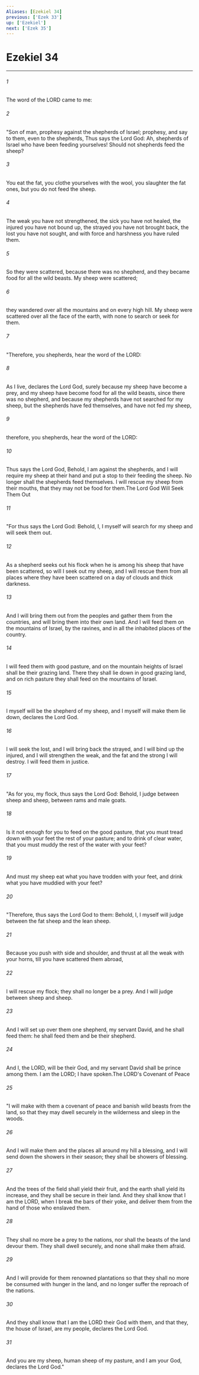 ```yaml
---
Aliases: [Ezekiel 34]
previous: ['Ezek 33']
up: ['Ezekiel']
next: ['Ezek 35']
---
```

# Ezekiel 34

***

 

###### 1 
The word of the LORD came to me: 
 

###### 2 
"Son of man, prophesy against the shepherds of Israel; prophesy, and say to them, even to the shepherds, Thus says the Lord God: Ah, shepherds of Israel who have been feeding yourselves! Should not shepherds feed the sheep? 
 

###### 3 
You eat the fat, you clothe yourselves with the wool, you slaughter the fat ones, but you do not feed the sheep. 
 

###### 4 
The weak you have not strengthened, the sick you have not healed, the injured you have not bound up, the strayed you have not brought back, the lost you have not sought, and with force and harshness you have ruled them. 
 

###### 5 
So they were scattered, because there was no shepherd, and they became food for all the wild beasts. My sheep were scattered; 
 

###### 6 
they wandered over all the mountains and on every high hill. My sheep were scattered over all the face of the earth, with none to search or seek for them.
 
 

###### 7 
"Therefore, you shepherds, hear the word of the LORD: 
 

###### 8 
As I live, declares the Lord God, surely because my sheep have become a prey, and my sheep have become food for all the wild beasts, since there was no shepherd, and because my shepherds have not searched for my sheep, but the shepherds have fed themselves, and have not fed my sheep, 
 

###### 9 
therefore, you shepherds, hear the word of the LORD: 
 

###### 10 
Thus says the Lord God, Behold, I am against the shepherds, and I will require my sheep at their hand and put a stop to their feeding the sheep. No longer shall the shepherds feed themselves. I will rescue my sheep from their mouths, that they may not be food for them.The Lord God Will Seek Them Out
 
 

###### 11 
"For thus says the Lord God: Behold, I, I myself will search for my sheep and will seek them out. 
 

###### 12 
As a shepherd seeks out his flock when he is among his sheep that have been scattered, so will I seek out my sheep, and I will rescue them from all places where they have been scattered on a day of clouds and thick darkness. 
 

###### 13 
And I will bring them out from the peoples and gather them from the countries, and will bring them into their own land. And I will feed them on the mountains of Israel, by the ravines, and in all the inhabited places of the country. 
 

###### 14 
I will feed them with good pasture, and on the mountain heights of Israel shall be their grazing land. There they shall lie down in good grazing land, and on rich pasture they shall feed on the mountains of Israel. 
 

###### 15 
I myself will be the shepherd of my sheep, and I myself will make them lie down, declares the Lord God. 
 

###### 16 
I will seek the lost, and I will bring back the strayed, and I will bind up the injured, and I will strengthen the weak, and the fat and the strong I will destroy. I will feed them in justice.
 
 

###### 17 
"As for you, my flock, thus says the Lord God: Behold, I judge between sheep and sheep, between rams and male goats. 
 

###### 18 
Is it not enough for you to feed on the good pasture, that you must tread down with your feet the rest of your pasture; and to drink of clear water, that you must muddy the rest of the water with your feet? 
 

###### 19 
And must my sheep eat what you have trodden with your feet, and drink what you have muddied with your feet?
 
 

###### 20 
"Therefore, thus says the Lord God to them: Behold, I, I myself will judge between the fat sheep and the lean sheep. 
 

###### 21 
Because you push with side and shoulder, and thrust at all the weak with your horns, till you have scattered them abroad, 
 

###### 22 
I will rescue my flock; they shall no longer be a prey. And I will judge between sheep and sheep. 
 

###### 23 
And I will set up over them one shepherd, my servant David, and he shall feed them: he shall feed them and be their shepherd. 
 

###### 24 
And I, the LORD, will be their God, and my servant David shall be prince among them. I am the LORD; I have spoken.The LORD's Covenant of Peace
 
 

###### 25 
"I will make with them a covenant of peace and banish wild beasts from the land, so that they may dwell securely in the wilderness and sleep in the woods. 
 

###### 26 
And I will make them and the places all around my hill a blessing, and I will send down the showers in their season; they shall be showers of blessing. 
 

###### 27 
And the trees of the field shall yield their fruit, and the earth shall yield its increase, and they shall be secure in their land. And they shall know that I am the LORD, when I break the bars of their yoke, and deliver them from the hand of those who enslaved them. 
 

###### 28 
They shall no more be a prey to the nations, nor shall the beasts of the land devour them. They shall dwell securely, and none shall make them afraid. 
 

###### 29 
And I will provide for them renowned plantations so that they shall no more be consumed with hunger in the land, and no longer suffer the reproach of the nations. 
 

###### 30 
And they shall know that I am the LORD their God with them, and that they, the house of Israel, are my people, declares the Lord God. 
 

###### 31 
And you are my sheep, human sheep of my pasture, and I am your God, declares the Lord God."
 
